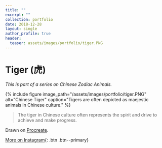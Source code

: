 ```yaml
---
title: ""
excerpt: ""
collection: portfolio
date: 2018-12-28
layout: single
author_profile: true
header:
  teaser: assets/images/portfolio/tiger.PNG
---
```


# Tiger (虎)

_This is part of a series on Chinese Zodiac Animals._

{% include figure image_path="/assets/images/portfolio/tiger.PNG" alt="Chinese Tiger" caption="Tigers are often depicted as maejestic animals in Chinese culture." %}

> The tiger in Chinese culture often represents the spirit and drive to achieve and make progress.

Drawn on [Procreate](https://procreate.art/).

[More on Instagram](https://instagram.com/bykfrankc){: .btn .btn--primary}
